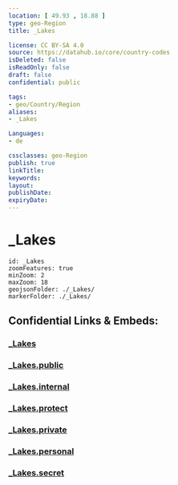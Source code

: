```yaml
---
location: [ 49.93 , 18.88 ] 
type: geo-Region
title: _Lakes

license: CC BY-SA 4.0
source: https://datahub.io/core/country-codes
isDeleted: false
isReadOnly: false
draft: false
confidential: public

tags:
- geo/Country/Region
aliases:
- _Lakes

Languages:
- de

cssclasses: geo-Region
publish: true
linkTitle: 
keywords: 
layout: 
publishDate: 
expiryDate: 
---
```


# _Lakes

```leaflet
id: _Lakes
zoomFeatures: true 
minZoom: 2 
maxZoom: 18
geojsonFolder: ./_Lakes/
markerFolder: ./_Lakes/
```


## Confidential Links & Embeds: 

### [_Lakes](/_Standards/Earth/Continent/Europe/Europe~East/Poland/Provinces~Poland/Silesian/_Lakes.md) 

### [_Lakes.public](/_public/Earth/Continent/Europe/Europe~East/Poland/Provinces~Poland/Silesian/_Lakes.public.md) 

### [_Lakes.internal](/_internal/Earth/Continent/Europe/Europe~East/Poland/Provinces~Poland/Silesian/_Lakes.internal.md) 

### [_Lakes.protect](/_protect/Earth/Continent/Europe/Europe~East/Poland/Provinces~Poland/Silesian/_Lakes.protect.md) 

### [_Lakes.private](/_private/Earth/Continent/Europe/Europe~East/Poland/Provinces~Poland/Silesian/_Lakes.private.md) 

### [_Lakes.personal](/_personal/Earth/Continent/Europe/Europe~East/Poland/Provinces~Poland/Silesian/_Lakes.personal.md) 

### [_Lakes.secret](/_secret/Earth/Continent/Europe/Europe~East/Poland/Provinces~Poland/Silesian/_Lakes.secret.md)

